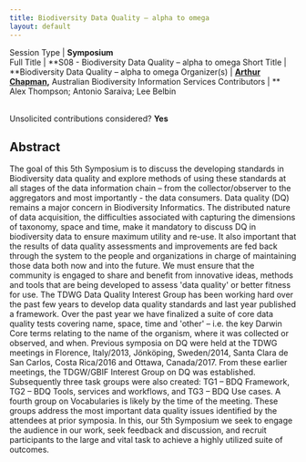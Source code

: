 ```yaml
---
title: Biodiversity Data Quality – alpha to omega
layout: default
---
```


Session Type | **Symposium**  
Full Title   | **S08 - Biodiversity Data Quality – alpha to omega
Short Title  | **Biodiversity Data Quality – alpha to omega
Organizer(s) | **[Arthur Chapman](mailto:accounts@achapman.org),** Australian Biodiversity Information Services
Contributors | ** Alex Thompson; Antonio Saraiva; Lee Belbin


<p><br />Unsolicited contributions considered? <strong>Yes</strong></p>
 
<!--
**How many 80-minute sessions are you requesting?** 2
NB. We are aware of a similar (overlapping) proposal to the SPNHC Symposium. We have discussed and suggest that a Joint Plenary and then each (SPNHC and TDWG) have separate Symposia. It would be good if they don't overlap as many will wish to attend both
-->

## Abstract  

The goal of this 5th Symposium is to discuss the developing standards in Biodiversity data quality and explore methods of using these standards at all stages of the data information chain – from the collector/observer to the aggregators and most importantly - the data consumers. Data quality (DQ) remains a major concern in Biodiversity Informatics. The distributed nature of data acquisition, the difficulties associated with capturing the dimensions of taxonomy, space and time, make it mandatory to discuss DQ in biodiversity data to ensure maximum utility and re-use. It also important that the results of data quality assessments and improvements are fed back through the system to the people and organizations in charge of maintaining those data both now and into the future. We must ensure that the community is engaged to share and benefit from innovative ideas, methods and tools that are being developed to assess 'data quality' or better fitness for use. The TDWG Data Quality Interest Group has been working hard over the past few years to develop data quality standards and last year published a framework. Over the past year we have finalized a suite of core data quality tests covering name, space, time and 'other' – i.e. the key Darwin Core terms relating to the name of the organism, where it was collected or observed, and when. Previous symposia on DQ were held at the TDWG meetings in Florence, Italy/2013, Jönköping, Sweden/2014, Santa Clara de San Carlos, Costa Rica/2016 and Ottawa, Canada/2017. From these earlier meetings, the TDGW/GBIF Interest Group on DQ was established. Subsequently three task groups were also created: TG1 – BDQ Framework, TG2 – BDQ Tools, services and workflows, and TG3 – BDQ Use cases. A fourth group on Vocabularies is likely by the time of the meeting. These groups address the most important data quality issues identified by the attendees at prior symposia. In this, our 5th Symposium we seek to engage the audience in our work, seek feedback and discussion, and recruit participants to the large and vital task to achieve a highly utilized suite of outcomes.

